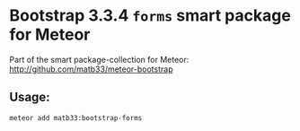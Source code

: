 # Bootstrap 3.3.4 `forms` smart package for Meteor

Part of the smart package-collection for Meteor: http://github.com/matb33/meteor-bootstrap

## Usage:

`meteor add matb33:bootstrap-forms`